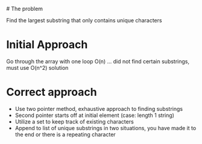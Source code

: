 ​# The problem

Find the largest substring that only contains unique characters

# Initial Approach

Go through the array with one loop O(n) ... did not find certain substrings, must use O(n^2) solution

# Correct approach

- Use two pointer method, exhaustive approach to finding substrings
- Second pointer starts off at initial element (case: length 1 string)
- Utilize a set to keep track of existing characters
- Append to list of unique substrings in two situations, you have made it to the end or there is a repeating character
